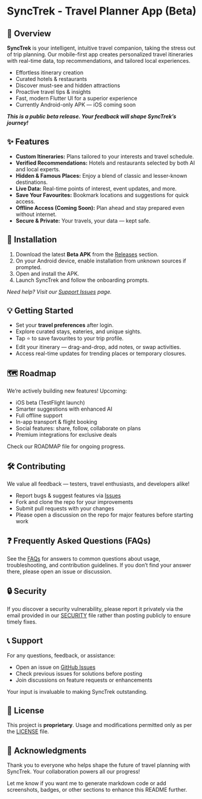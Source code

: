 

# SyncTrek - Travel Planner App (Beta)

## 🚀 Overview

**SyncTrek** is your intelligent, intuitive travel companion, taking the stress out of trip planning. Our mobile-first app creates personalized travel itineraries with real-time data, top recommendations, and tailored local experiences.

- Effortless itinerary creation  
- Curated hotels & restaurants  
- Discover must-see and hidden attractions  
- Proactive travel tips & insights  
- Fast, modern Flutter UI for a superior experience  
- Currently Android-only APK — iOS coming soon  

***This is a public beta release. Your feedback will shape SyncTrek’s journey!***

## ✨ Features

- **Custom Itineraries:** Plans tailored to your interests and travel schedule.  
- **Verified Recommendations:** Hotels and restaurants selected by both AI and local experts.  
- **Hidden & Famous Places:** Enjoy a blend of classic and lesser-known destinations.  
- **Live Data:** Real-time points of interest, event updates, and more.  
- **Save Your Favourites:** Bookmark locations and suggestions for quick access.  
- **Offline Access (Coming Soon):** Plan ahead and stay prepared even without internet.  
- **Secure & Private:** Your travels, your data — kept safe.  

## 📲 Installation

1. Download the latest **Beta APK** from the [Releases](https://github.com/fahad10inb/SyncTrek/releases) section.  
2. On your Android device, enable installation from unknown sources if prompted.  
3. Open and install the APK.  
4. Launch SyncTrek and follow the onboarding prompts.  

*Need help? Visit our [Support Issues](https://github.com/fahad10inb/SyncTrek/issues) page.*

## 💡 Getting Started

- Set your **travel preferences** after login.  
- Explore curated stays, eateries, and unique sights.  
- Tap ⭐ to save favourites to your trip profile.  
- Edit your itinerary — drag-and-drop, add notes, or swap activities.  
- Access real-time updates for trending places or temporary closures.  

## 🗺️ Roadmap

We’re actively building new features! Upcoming:

- iOS beta (TestFlight launch)  
- Smarter suggestions with enhanced AI  
- Full offline support  
- In-app transport & flight booking  
- Social features: share, follow, collaborate on plans  
- Premium integrations for exclusive deals  

Check our ROADMAP file for ongoing progress.

## 🛠️ Contributing

We value all feedback — testers, travel enthusiasts, and developers alike!

- Report bugs & suggest features via [Issues](https://github.com/fahad10inb/SyncTrek/issues)  
- Fork and clone the repo for your improvements  
- Submit pull requests with your changes  
- Please open a discussion on the repo for major features before starting work  

## ❓ Frequently Asked Questions (FAQs)

See the [FAQs](docs/faq.md) for answers to common questions about usage, troubleshooting, and contribution guidelines. If you don’t find your answer there, please open an issue or discussion.

## 🔒 Security

If you discover a security vulnerability, please report it privately via the email provided in our [SECURITY](https://github.com/fahad10inb/SyncTrek/security) file rather than posting publicly to ensure timely fixes.

## 📞 Support

For any questions, feedback, or assistance:

- Open an issue on [GitHub Issues](https://github.com/fahad10inb/SyncTrek/issues)  
- Check previous issues for solutions before posting  
- Join discussions on feature requests or enhancements  

Your input is invaluable to making SyncTrek outstanding.

## 📝 License

This project is **proprietary**. Usage and modifications permitted only as per the [LICENSE](https://github.com/fahad10inb/SyncTrek/blob/main/LICENSE) file.

## 🙏 Acknowledgments

Thank you to everyone who helps shape the future of travel planning with SyncTrek. Your collaboration powers all our progress!

Let me know if you want me to generate markdown code or add screenshots, badges, or other sections to enhance this README further.
